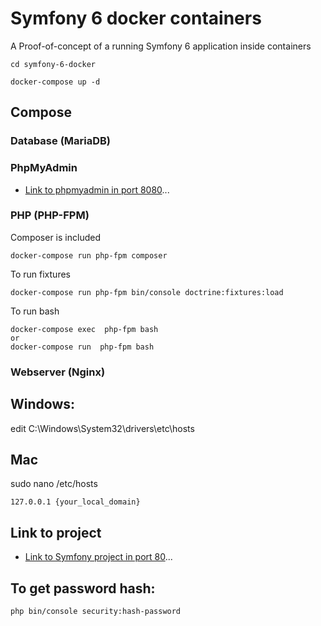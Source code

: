 # Symfony 6 docker containers

A Proof-of-concept of a running Symfony 6 application inside containers

```bash|docker
cd symfony-6-docker

docker-compose up -d
```



## Compose

### Database (MariaDB)

### PhpMyAdmin

- [Link to phpmyadmin in port 8080](http://localhost:8080 "localhost:8080")...

### PHP (PHP-FPM)

Composer is included

```docker
docker-compose run php-fpm composer 
```

To run fixtures

```docker
docker-compose run php-fpm bin/console doctrine:fixtures:load

```

To run bash

```docker
docker-compose exec  php-fpm bash
or
docker-compose run  php-fpm bash
```

### Webserver (Nginx)

## Windows:
edit C:\Windows\System32\drivers\etc\hosts

## Mac
sudo nano /etc/hosts

```
127.0.0.1 {your_local_domain}
```

## Link to project

- [Link to Symfony project in port 80](http://{your_local_domain} "localhost")...

## To get password hash:
```
php bin/console security:hash-password
```